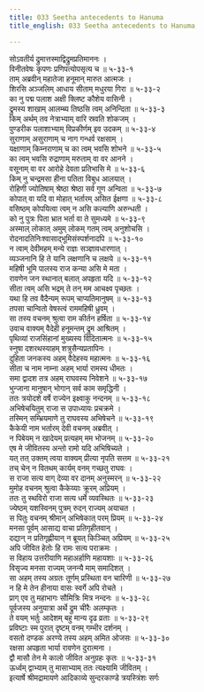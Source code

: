 ```yaml
---
title: 033 Seetha antecedents to Hanuma
title_english: 033 Seetha antecedents to Hanuma

---
```

<div class="audioEmbed"  caption="श्रीराम-हरिसीताराममूर्ति-घनपाठिभ्यां वचनम्" src="https://archive.org/download/Ramayana-recitation-Sriram-harisItArAmamUrti-Ghanapaati-v2/Kanda_5/Kanda_5_SK-033-Seetha_antecedents_to_Hanuma.mp3"></div>

सोऽवतीर्य द्रुमात्तस्माद्विद्रुमप्रतिमाननः ।  
विनीतवेषः कृपणः प्रणिपत्योपसृत्य च ॥ ५-३३-१  
ताम् अब्रवीन् महातेजा हनूमान् मारुत आत्मजः ।  
शिरसि अञ्जलिम् आधाय सीताम् मधुरया गिरा ॥ ५-३३-२  
का नु पद्म पलाश अक्षी क्लिष्ट कौशेय वासिनी ।  
द्रुमस्य शाखाम् आलम्ब्य तिष्ठसि त्वम् अनिन्दिता ॥ ५-३३-३  
किम् अर्थम् तव नेत्राभ्याम् वारि स्रवति शोकजम् ।  
पुण्डरीक पलाशाभ्याम् विप्रकीर्णम् इव उदकम् ॥ ५-३३-४  
सुराणाम् असुराणाम् च नाग गन्धर्व रक्षसाम् ।  
यक्षाणाम् किम्नराणाम् च का त्वम् भवसि शोभने ॥ ५-३३-५  
का त्वम् भवसि रुद्राणाम् मरुताम् वा वर आनने ।  
वसूनाम् वा वर आरोहे देवता प्रतिभासि मे ॥ ५-३३-६  
किम् नु चन्द्रमसा हीना पतिता विबुध आलयात् ।  
रोहिणी ज्योतिषाम् श्रेष्ठा श्रेष्ठा सर्व गुण अन्विता ॥ ५-३३-७  
कोपात् वा यदि वा मोहात् भर्तारम् असित ईक्षणा ॥ ५-३३-८  
वसिष्ठम् कोपयित्वा त्वम् न असि कल्याणि अरुन्धती ।  
को नु पुत्रः पिता भ्रात भर्ता वा ते सुमध्यमे ॥ ५-३३-९  
अस्माल् लोकात् अमुम् लोकम् गतम् त्वम् अनुशोचसि ।  
रोदनादतिनिःश्वासाद्भूमिसंस्पर्शनादपि ॥ ५-३३-१०  
न त्वाम् देवीमहम् मन्ये राज्ञः सञ्ज्ञावधारणात् ।  
व्यञ्जनानि हि ते यानि लक्षणानि च लक्षये ॥ ५-३३-११  
महिषी भूमि पालस्य राज कन्या असि मे मता ।  
रावणेन जन स्थानात् बलात् अपहृता यदि ॥ ५-३३-१२  
सीता त्वम् असि भद्रम् ते तन् मम आचक्ष्व पृच्छतः ।  
यथा हि तव वैदैन्यम् रूपम् चाप्यतिमानुषम् ॥ ५-३३-१३  
तपसा चान्वितो वेषस्त्वं राममहिषी ध्रुवम् ।  
सा तस्य वचनम् श्रुत्वा राम कीर्तन हर्षिता ॥ ५-३३-१४  
उवाच वाक्यम् वैदेही हनूमन्तम् द्रुम आश्रितम् ।  
पृथिव्यां राजसिंहानां मुख्यस्य विदितात्मनः ॥ ५-३३-१५  
स्नुषा दशरथस्याहम् शत्रुसैन्यप्रतापिनः ।  
दुहिता जनकस्य अहम् वैदेहस्य महात्मनः ॥ ५-३३-१६  
सीता च नाम नाम्ना अहम् भार्या रामस्य धीमतः ।  
समा द्वादश तत्र अहम् राघवस्य निवेशने ॥ ५-३३-१७  
भुन्जाना मानुषान् भोगान् सर्व काम समृद्धिनी ।  
ततः त्रयोदशे वर्षे राज्येन इक्ष्वाकु नन्दनम् ॥ ५-३३-१८  
अभिषेचयितुम् राजा स उपाध्यायः प्रचक्रमे ।  
तस्मिन् सम्भ्रियमाणे तु राघवस्य अभिषेचने ॥ ५-३३-१९  
कैकेयी नाम भर्तारम् देवी वचनम् अब्रवीत् ।  
न पिबेयम् न खादेयम् प्रत्यहम् मम भोजनम् ॥ ५-३३-२०  
एष मे जीवितस्य अन्तो रामो यदि अभिषिच्यते ।  
यत् तत् उक्तम् त्वया वाक्यम् प्रीत्या नृपति सत्तम ॥ ५-३३-२१  
तच् चेन् न वितथम् कार्यम् वनम् गच्छतु राघवः ।  
स राजा सत्य वाग् देव्या वर दानम् अनुस्मरन् ॥ ५-३३-२२  
मुमोह वचनम् श्रुत्वा कैकेय्याः क्रूरम् अप्रियम् ।  
ततः तु स्थविरो राजा सत्य धर्मे व्यवस्थितः ॥ ५-३३-२३  
ज्येष्ठम् यशस्विनम् पुत्रम् रुदन् राज्यम् अयाचत ।  
स पितुः वचनम् श्रीमान् अभिषेकात् परम् प्रियम् ॥ ५-३३-२४  
मनसा पूर्वम् आसाद्य वाचा प्रतिगृहीतवान् ।  
दद्यान् न प्रतिगृह्णीयान् न ब्रूयत् किञ्चित् अप्रियम् ॥ ५-३३-२५  
अपि जीवित हेतोः हि रामः सत्य पराक्रमः ।  
स विहाय उत्तरीयाणि महाअर्हाणि महायशाः ॥ ५-३३-२६  
विसृज्य मनसा राज्यम् जनन्यै माम् समादिशत् ।  
सा अहम् तस्य अग्रतः तूर्णम् प्रस्थिता वन चारिणी ॥ ५-३३-२७  
न हि मे तेन हीनाया वासः स्वर्गे अपि रोचते ।  
प्राग् एव तु महाभागः सौमित्रिः मित्र नन्दनः ॥ ५-३३-२८  
पूर्वजस्य अनुयात्रा अर्थे द्रुम चीरैः अलम्कृतः ।  
ते वयम् भर्तुः आदेशम् बहु मान्य दृढ व्रताः ॥ ५-३३-२९  
प्रविष्टाः स्म पुरात् दृष्टम् वनम् गम्भीर दर्शनम् ।  
वसतो दण्डक अरण्ये तस्य अहम् अमित ओजसः ॥ ५-३३-३०  
रक्षसा अपहृता भार्या रावणेन दुरात्मना ।  
द्वौ मासौ तेन मे कालो जीवित अनुग्रहः कृतः ॥ ५-३३-३१  
ऊर्ध्वम् द्वाभ्याम् तु मासाभ्याम् ततः त्यक्ष्यामि जीवितम् ।  
इत्यार्षे श्रीमद्रामायणे आदिकाव्ये सुन्दरकाण्डे त्रयस्त्रिंशः सर्गः